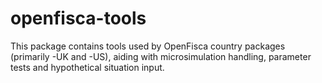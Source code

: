 # openfisca-tools

This package contains tools used by OpenFisca country packages (primarily -UK and -US), aiding with microsimulation handling, parameter tests and hypothetical situation input.
